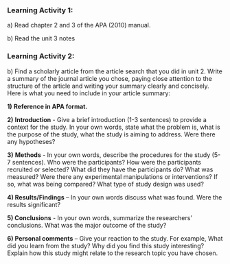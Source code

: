 ### Learning Activity 1:

a\) Read chapter 2 and 3 of the APA \(2010\) manual.

b\) Read the unit 3 notes

### Learning Activity 2:

b\) Find a scholarly article from the article search that you did in unit 2.  Write a summary of the journal article you chose, paying close attention to the structure of the article and writing your summary clearly and concisely. Here is what you need to include in your article summary:

**1\)** **Reference in APA format.** 

**2\)** **Introduction** - Give a brief introduction \(1-3 sentences\) to provide a context for the study. In your own words, state what the problem is, what is the purpose of the study, what the study is aiming to address.  Were there any hypotheses?

**3\)** **Methods** - In your own words, describe the procedures for the study \(5-7 sentences\). Who were the participants? How were the participants recruited or selected?  What did they have the participants do?  What was measured? Were there any experimental manipulations or interventions? If so, what was being compared? What type of study design was used? 

**4\) Results/Findings** – In your own words discuss what was found. Were the results significant?

**5\) Conclusions** - In your own words, summarize the researchers’ conclusions. What was the major outcome of the study? 

**6\) Personal comments** – Give your reaction to the study. For example,  What did you learn from the study? Why did you find this study interesting? Explain how this study might relate to the research topic you have chosen.

### 



